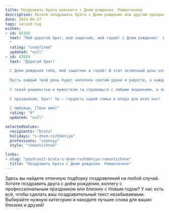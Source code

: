 ```yaml
---
title: Поздравить брата военного c Днем рождения. Романтичное
description: Хотите поздравить брата c Днем рождения или другим праздником? Наш ИИ создаст незабываемое поздравление, а вы обязательно выделитесь среди других.  
date: 2024-09-27
tags: second tag
wishes:
- id: 85166
  text: "Мой дорогой брат, мой защитник, мой герой! С Днём рождения!  В этот день я хочу сказать тебе о моей безграничной любви и гордости. Твоя смелость, твоя преданность долгу, твоя сила – всё это восхищает меня и заставляет моё сердце биться быстрее.  Пусть твоя жизнь будет наполнена не только воинской славой, но и счастьем, любовью и покоем.  Пусть звёзды на небе сияют для тебя так же ярко, как ты сияешь для меня.  С праздником!
  "
  rating: "undefined"
  updated: "null"
- id: 43559
  text: "Дорогой брат!
  
  С Днем рождения тебя, мой защитник и герой! В этот особенный день хочу пожелать тебе крепости духа, уверенности в каждом шаге и благополучия в душе. Ты не только служишь Родине, но и остаешься верным примером для всех нас.
  
  Пусть каждый твой день будет наполнен светом удачи и радости, а каждый новый год приносит лишь счастье и любовь. Желаю тебе, чтобы мир вокруг был таким же гармоничным, как твоя бесконечная храбрость и забота о близких.
  
  С твоей решимостью и мужеством ты справишься с любыми вершинами, а любовь и поддержка будут всегда рядом. Пусть твое сердце остается открытым для тепла и романтики, а мечты сбываются с каждой новой звездой на небе.
  
  С праздником, брат! Ты – гордость нашей семьи и опора для всех нас!
  
  С любовью, [Твое имя]"
  rating: "0"
  updated: "null"

selectedValues:
  recipients: "brata"
  holidays: "s-dnem-rozhdeniya"
  professions: "voennyy"
  style: "romantichnoe"

links:
- slug: "pozdravit-brata-s-dnem-rozhdeniya-romantichnoe"
  title: "Поздравить брата c Днем рождения. Романтичное"
---
```


Здесь вы найдете отличную подборку поздравлений на любой случай. 
Хотите поздравить друга с днём рождения, коллегу с профессиональным праздником или близких с Новым годом? У нас есть всё, чтобы сделать ваш поздравительный текст незабываемым. Выбирайте нужную категорию и находите лучшие слова для ваших близких и друзей!
